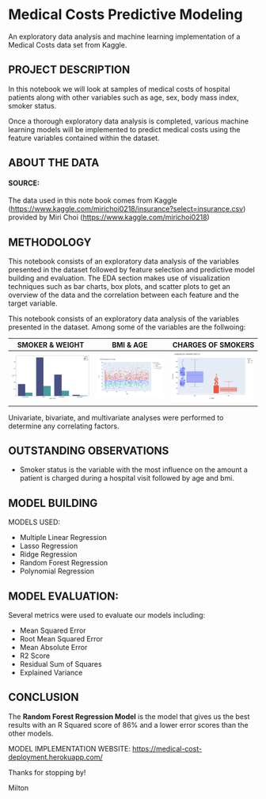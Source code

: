 # Medical Costs Predictive Modeling
An exploratory data analysis and machine learning implementation of a Medical Costs data set from Kaggle.

## PROJECT DESCRIPTION
In this notebook we will look at samples of medical costs of hospital patients along with other variables such as age, sex, body mass index, smoker status.

Once a thorough exploratory data analysis is completed, various machine learning models will be implemented to predict medical costs using the feature variables contained within the dataset.

## ABOUT THE DATA 

#### SOURCE: 
The data used in this note book comes from Kaggle (https://www.kaggle.com/mirichoi0218/insurance?select=insurance.csv)
provided by Miri Choi (https://www.kaggle.com/mirichoi0218)


## METHODOLOGY

This notebook consists of an exploratory data analysis of the variables presented in the dataset followed by feature selection and predictive model building and evaluation. 
The EDA section makes use of visualization techniques such as bar charts, box plots, and scatter plots to get an overview of the data and the correlation between each feature and the target variable.

This notebook consists of an exploratory data analysis of the variables presented in the dataset. Among some of the variables are the follwoing:

| SMOKER & WEIGHT   | BMI & AGE | CHARGES OF SMOKERS |
| ------------- |:-------------:| -----:|
| ![alt text](smoker_weight.png)        | ![alt text](bmi_age.png)           | ![alt text](charges_smoker.png)  |

Univariate, bivariate, and multivariate analyses were performed to determine any correlating factors. 

## OUTSTANDING OBSERVATIONS

* Smoker status is the variable with the most influence on the amount a patient is charged during a hospital visit followed by age and bmi.

## MODEL BUILDING

MODELS USED: 
* Multiple Linear Regression
* Lasso Regression
* Ridge Regression
* Random Forest Regression
* Polynomial Regression

## MODEL EVALUATION: 

Several metrics were used to evaluate our models including:
* Mean Squared Error
* Root Mean Squared Error
* Mean Absolute Error
* R2 Score
* Residual Sum of Squares
* Explained Variance

## CONCLUSION

The **Random Forest Regression Model** is the model that gives us the best results with an R Squared score of 86% and a lower error scores than the other models. 

MODEL IMPLEMENTATION WEBSITE: https://medical-cost-deployment.herokuapp.com/

Thanks for stopping by!

Milton
